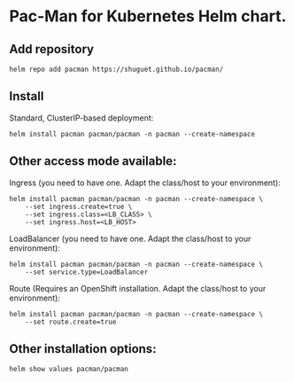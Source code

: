# Pac-Man for Kubernetes Helm chart.

## Add repository
```
helm repo add pacman https://shuguet.github.io/pacman/
```

## Install

Standard, ClusterIP-based deployment:
```
helm install pacman pacman/pacman -n pacman --create-namespace
```

## Other access mode available:

Ingress (you need to have one. Adapt the class/host to your environment):
```
helm install pacman pacman/pacman -n pacman --create-namespace \
    --set ingress.create=true \
    --set ingress.class=<LB_CLASS> \
    --set ingress.host=<LB_HOST>
```

LoadBalancer (you need to have one. Adapt the class/host to your environment):
```
helm install pacman pacman/pacman -n pacman --create-namespace \
    --set service.type=LoadBalancer
```

Route (Requires an OpenShift installation. Adapt the class/host to your environment):
```
helm install pacman pacman/pacman -n pacman --create-namespace \
    --set route.create=true
```

## Other installation options:
```
helm show values pacman/pacman
```